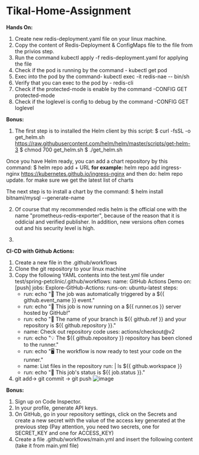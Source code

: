 # Tikal-Home-Assignment
**Hands On:**
1. Create new redis-deployment.yaml file on your linux machine. 
2. Copy the content of Redis-Deployment & ConfigMaps file to the file from the privios step.
3. Run the command kubectl apply -f redis-deployment.yaml for applying the file
4. Check if the pod is running by the command - kubectl get pod
5. Exec into the pod by the command- kubectl exec -it redis-nae -- bin/sh
6. Verify that you can exec to the pod by - redis-cli
7. Check if the protected-mode is enable by the command -CONFIG GET protected-mode
8. Check if the loglevel is config to debug by the command -CONFIG GET loglevel

**Bonus:**
1. The first step is to installed the Helm client by this script:
$ curl -fsSL -o get_helm.sh https://raw.githubusercontent.com/helm/helm/master/scripts/get-helm-3
$ chmod 700 get_helm.sh
$ ./get_helm.sh

Once you have Helm ready, you can add a chart repository by this command:
$ helm repo add + URL
**for example:** helm repo add ingress-nginx https://kubernetes.github.io/ingress-nginx
and then do: helm repo update. for make sure we get the latest list of charts

The next step is to install a chart by the command: $ helm install bitnami/mysql --generate-name

2. Of course that my recommended redis helm is the official one with the name "prometheus-redis-exporter", because of the reason that it is oddicial and verified publisher.
In addition, new versions often comes out and his security level is high.

3. 

**CI-CD with Github Actions:**
1. Create a new file in the .github/workflows
2. Clone the git repository to your linux machine
3. Copy the following YAML contents into the test.yml file under test/spring-petclinic/.github/workflows:
name: GitHub Actions Demo
on: [push]
jobs:
  Explore-GitHub-Actions:
    runs-on: ubuntu-latest
    steps:
      - run: echo "🎉 The job was automatically triggered by a ${{ github.event_name }} event."
      - run: echo "🐧 This job is now running on a ${{ runner.os }} server hosted by GitHub!"
      - run: echo "🔎 The name of your branch is ${{ github.ref }} and your repository is ${{ github.repository }}."
      - name: Check out repository code
        uses: actions/checkout@v2
      - run: echo "💡 The ${{ github.repository }} repository has been cloned to the runner."
      - run: echo "🖥️ The workflow is now ready to test your code on the runner."
      - name: List files in the repository
        run: |
          ls ${{ github.workspace }}
      - run: echo "🍏 This job's status is ${{ job.status }}."
4. git add-> git commit -> git push
![image](https://user-images.githubusercontent.com/53764172/125198699-b4f0f380-e26b-11eb-85f2-c41a321b4c0c.png)

**Bonus:**
1. Sign up on Code Inspector.
2. In your profile, generate API keys.
3. On GitHub, go in your repository settings, click on the Secrets  and create a new secret with the value of the access key generated at the previous step
(Pay attention, you need two secrets, one for SECRET_KEY and one for ACCESS_KEY)
4. Create a file .github/workflows/main.yml and insert the following content (take it from main.yml file)
